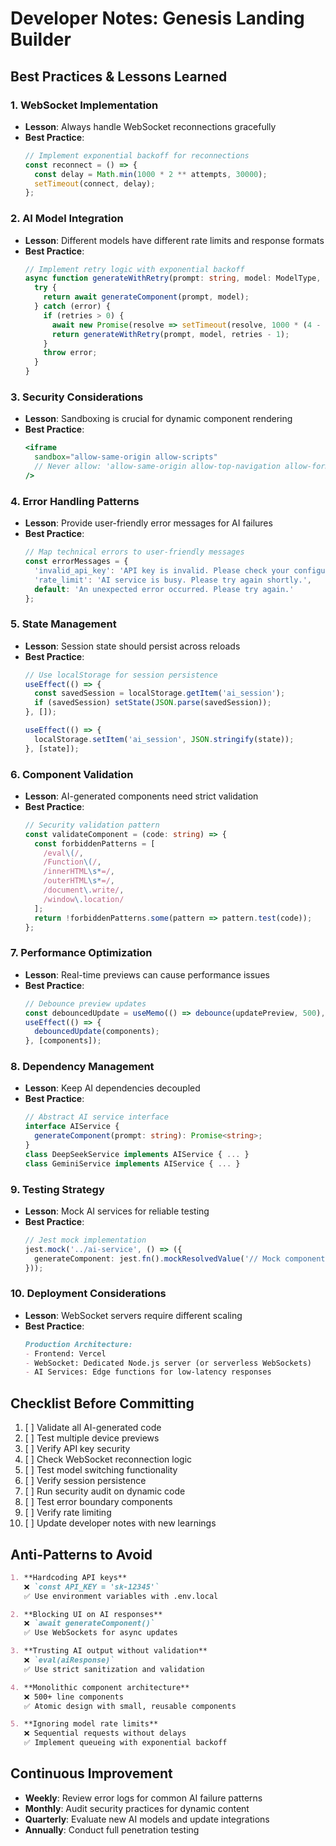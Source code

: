# Developer Notes: Genesis Landing Builder

## Best Practices & Lessons Learned

### 1. WebSocket Implementation
- **Lesson**: Always handle WebSocket reconnections gracefully
- **Best Practice**:
  ```javascript
  // Implement exponential backoff for reconnections
  const reconnect = () => {
    const delay = Math.min(1000 * 2 ** attempts, 30000);
    setTimeout(connect, delay);
  };
  ```

### 2. AI Model Integration
- **Lesson**: Different models have different rate limits and response formats
- **Best Practice**:
  ```typescript
  // Implement retry logic with exponential backoff
  async function generateWithRetry(prompt: string, model: ModelType, retries = 3) {
    try {
      return await generateComponent(prompt, model);
    } catch (error) {
      if (retries > 0) {
        await new Promise(resolve => setTimeout(resolve, 1000 * (4 - retries)));
        return generateWithRetry(prompt, model, retries - 1);
      }
      throw error;
    }
  }
  ```

### 3. Security Considerations
- **Lesson**: Sandboxing is crucial for dynamic component rendering
- **Best Practice**:
  ```jsx
  <iframe
    sandbox="allow-same-origin allow-scripts"
    // Never allow: 'allow-same-origin allow-top-navigation allow-forms allow-modals'
  />
  ```

### 4. Error Handling Patterns
- **Lesson**: Provide user-friendly error messages for AI failures
- **Best Practice**:
  ```typescript
  // Map technical errors to user-friendly messages
  const errorMessages = {
    'invalid_api_key': 'API key is invalid. Please check your configuration.',
    'rate_limit': 'AI service is busy. Please try again shortly.',
    default: 'An unexpected error occurred. Please try again.'
  };
  ```

### 5. State Management
- **Lesson**: Session state should persist across reloads
- **Best Practice**:
  ```typescript
  // Use localStorage for session persistence
  useEffect(() => {
    const savedSession = localStorage.getItem('ai_session');
    if (savedSession) setState(JSON.parse(savedSession));
  }, []);

  useEffect(() => {
    localStorage.setItem('ai_session', JSON.stringify(state));
  }, [state]);
  ```

### 6. Component Validation
- **Lesson**: AI-generated components need strict validation
- **Best Practice**:
  ```typescript
  // Security validation pattern
  const validateComponent = (code: string) => {
    const forbiddenPatterns = [
      /eval\(/,
      /Function\(/,
      /innerHTML\s*=/,
      /outerHTML\s*=/,
      /document\.write/,
      /window\.location/
    ];
    return !forbiddenPatterns.some(pattern => pattern.test(code));
  };
  ```

### 7. Performance Optimization
- **Lesson**: Real-time previews can cause performance issues
- **Best Practice**:
  ```typescript
  // Debounce preview updates
  const debouncedUpdate = useMemo(() => debounce(updatePreview, 500), []);
  useEffect(() => {
    debouncedUpdate(components);
  }, [components]);
  ```

### 8. Dependency Management
- **Lesson**: Keep AI dependencies decoupled
- **Best Practice**:
  ```typescript
  // Abstract AI service interface
  interface AIService {
    generateComponent(prompt: string): Promise<string>;
  }
  class DeepSeekService implements AIService { ... }
  class GeminiService implements AIService { ... }
  ```

### 9. Testing Strategy
- **Lesson**: Mock AI services for reliable testing
- **Best Practice**:
  ```typescript
  // Jest mock implementation
  jest.mock('../ai-service', () => ({
    generateComponent: jest.fn().mockResolvedValue('// Mock component')
  }));
  ```

### 10. Deployment Considerations
- **Lesson**: WebSocket servers require different scaling
- **Best Practice**:
  ```markdown
  Production Architecture:
  - Frontend: Vercel
  - WebSocket: Dedicated Node.js server (or serverless WebSockets)
  - AI Services: Edge functions for low-latency responses
  ```

## Checklist Before Committing
1. [ ] Validate all AI-generated code
2. [ ] Test multiple device previews
3. [ ] Verify API key security
4. [ ] Check WebSocket reconnection logic
5. [ ] Test model switching functionality
6. [ ] Verify session persistence
7. [ ] Run security audit on dynamic code
8. [ ] Test error boundary components
9. [ ] Verify rate limiting
10. [ ] Update developer notes with new learnings

## Anti-Patterns to Avoid
```markdown
1. **Hardcoding API keys**  
   ❌ `const API_KEY = 'sk-12345'`  
   ✅ Use environment variables with .env.local

2. **Blocking UI on AI responses**  
   ❌ `await generateComponent()`  
   ✅ Use WebSockets for async updates

3. **Trusting AI output without validation**  
   ❌ `eval(aiResponse)`  
   ✅ Use strict sanitization and validation

4. **Monolithic component architecture**  
   ❌ 500+ line components  
   ✅ Atomic design with small, reusable components

5. **Ignoring model rate limits**  
   ❌ Sequential requests without delays  
   ✅ Implement queueing with exponential backoff
```

## Continuous Improvement
- **Weekly**: Review error logs for common AI failure patterns
- **Monthly**: Audit security practices for dynamic content
- **Quarterly**: Evaluate new AI models and update integrations
- **Annually**: Conduct full penetration testing